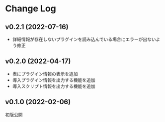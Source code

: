 # Change Log

## v0.2.1 (2022-07-16)
- 詳細情報が存在しないプラグインを読み込んでいる場合にエラーが出ないよう修正

## v0.2.0 (2022-04-17)
- 表にプラグイン情報の表示を追加
- 導入プラグイン情報を出力する機能を追加
- 導入スクリプト情報を出力する機能を追加

## v0.1.0 (2022-02-06)
初版公開
